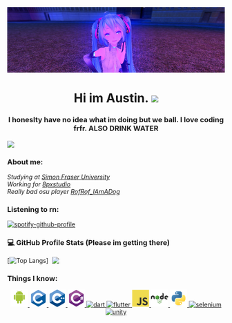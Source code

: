 <img src="https://github.com/TinCanAustin/TinCanAustin/blob/main/Screenshot%202024-07-22%20002822.png?raw=true" alt="MEEEEE" width="1000">

<h1 align="center">Hi im Austin. <image src="https://media.tenor.com/479c0ktRaT4AAAAi/pjsekai-project-sekai.gif" width="50"> </h1>

<h3 align="center">I honeslty have no idea what im doing but we ball. I love coding frfr. ALSO DRINK WATER</h3>

<image align="center" src="https://steamuserimages-a.akamaihd.net/ugc/1865062058289080236/54558C5206FAA59805A6FCC1133E2274461F21EA/?imw=5000&imh=5000&ima=fit&impolicy=Letterbox&imcolor=%23000000&letterbox=false">

<h3 align="left">About me:</h3>
<p><em>Studying at <a href="https://www.sfu.ca/">Simon Fraser University</a></br>Working for <a href="https://www.8pxstudio.com/">8pxstudio</a></br>
  Really bad osu player <a href="https://osu.ppy.sh/users/17721081">RofRof_IAmADog</a>
</em></p>

<h3 align="left">Listening to rn:</h3>

[![spotify-github-profile](https://spotify-github-profile.kittinanx.com/api/view?uid=31upas3zpw2gtidln4gucox4u2kq&cover_image=true&theme=natemoo-re&show_offline=false&background_color=121212&interchange=false&bar_color=001eff&bar_color_cover=false)](https://github.com/kittinan/spotify-github-profile)

<h3>💻 GitHub Profile Stats (Please im getting there)</h3>
<image align = "right" src="https://media1.tenor.com/m/7oD0eZgzY8UAAAAd/hatsune-miku.gif" width="400">

[![Top Langs](https://github-readme-stats.vercel.app/api/top-langs/?username=TinCanAustin&theme=radical)]  


<h3 align="left">Things I know:</h3>
<p align="center"> <a href="https://developer.android.com" target="_blank" rel="noreferrer"> <img src="https://raw.githubusercontent.com/devicons/devicon/master/icons/android/android-original-wordmark.svg" alt="android" width="40" height="40"/> </a> <a href="https://www.cprogramming.com/" target="_blank" rel="noreferrer"> <img src="https://raw.githubusercontent.com/devicons/devicon/master/icons/c/c-original.svg" alt="c" width="40" height="40"/> </a> <a href="https://www.w3schools.com/cpp/" target="_blank" rel="noreferrer"> <img src="https://raw.githubusercontent.com/devicons/devicon/master/icons/cplusplus/cplusplus-original.svg" alt="cplusplus" width="40" height="40"/> </a> <a href="https://www.w3schools.com/cs/" target="_blank" rel="noreferrer"> <img src="https://raw.githubusercontent.com/devicons/devicon/master/icons/csharp/csharp-original.svg" alt="csharp" width="40" height="40"/> </a> <a href="https://dart.dev" target="_blank" rel="noreferrer"> <img src="https://www.vectorlogo.zone/logos/dartlang/dartlang-icon.svg" alt="dart" width="40" height="40"/> </a> <a href="https://flutter.dev" target="_blank" rel="noreferrer"> <img src="https://www.vectorlogo.zone/logos/flutterio/flutterio-icon.svg" alt="flutter" width="40" height="40"/> </a> <a href="https://developer.mozilla.org/en-US/docs/Web/JavaScript" target="_blank" rel="noreferrer"> <img src="https://raw.githubusercontent.com/devicons/devicon/master/icons/javascript/javascript-original.svg" alt="javascript" width="40" height="40"/> </a> <a href="https://nodejs.org" target="_blank" rel="noreferrer"> <img src="https://raw.githubusercontent.com/devicons/devicon/master/icons/nodejs/nodejs-original-wordmark.svg" alt="nodejs" width="40" height="40"/> </a> <a href="https://www.python.org" target="_blank" rel="noreferrer"> <img src="https://raw.githubusercontent.com/devicons/devicon/master/icons/python/python-original.svg" alt="python" width="40" height="40"/> </a> <a href="https://www.selenium.dev" target="_blank" rel="noreferrer"> <img src="https://raw.githubusercontent.com/detain/svg-logos/780f25886640cef088af994181646db2f6b1a3f8/svg/selenium-logo.svg" alt="selenium" width="40" height="40"/> </a> <a href="https://unity.com/" target="_blank" rel="noreferrer"> <img src="https://www.vectorlogo.zone/logos/unity3d/unity3d-icon.svg" alt="unity" width="40" height="40"/> </a> </p>
